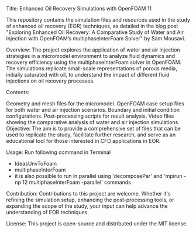 Title: Enhanced Oil Recovery Simulations with OpenFOAM 11

This repository contains the simulation files and resources used in the study of enhanced oil recovery (EOR) techniques, as detailed in the blog post "Exploring Enhanced Oil Recovery: A Comparative Study of Water and Air Injection with OpenFOAM’s multiphaseInterFoam Solver" by Sam Mousavi.

Overview:
The project explores the application of water and air injection strategies in a micromodel environment to analyze fluid dynamics and recovery efficiency using the multiphaseInterFoam solver in OpenFOAM. The simulations replicate small-scale representations of porous media, initially saturated with oil, to understand the impact of different fluid injections on oil recovery processes.

Contents:

Geometry and mesh files for the micromodel.
OpenFOAM case setup files for both water and air injection scenarios.
Boundary and initial condition configurations.
Post-processing scripts for result analysis.
Video files showing the comparative analysis of water and air injection simulations.
Objective:
The aim is to provide a comprehensive set of files that can be used to replicate the study, facilitate further research, and serve as an educational tool for those interested in CFD applications in EOR.

Usage:
Run following command in Terminal
- IdeasUnvToFoam
- multiphaseInterFoam
- it is also possible to run in parallel using 'decomposePar' and 'mpirun -np 12 multiphaseInterFoam -parallel' commands


Contribution:
Contributions to this project are welcome. Whether it's refining the simulation setup, enhancing the post-processing tools, or expanding the scope of the study, your input can help advance the understanding of EOR techniques.

License:
This project is open-source and distributed under the MIT license.
